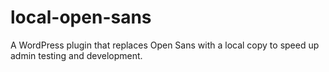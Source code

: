 local-open-sans
===============

A WordPress plugin that replaces Open Sans with a local copy to speed up admin testing and development.
